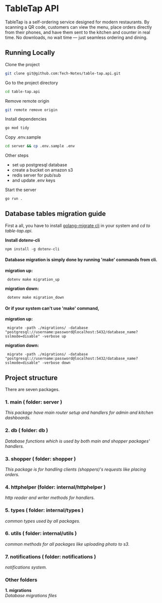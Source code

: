 # TableTap API

TableTap is a self-ordering service designed for modern restaurants. By scanning a QR code, customers can view the menu, place orders directly from their phones, and have them sent to the kitchen and counter in real time. No downloads, no wait time — just seamless ordering and dining.

## Running Locally

Clone the project

```bash
git clone git@github.com:Tech-Notes/table-tap.api.git
```

Go to the project directory

```bash
cd table-tap.api
```

Remove remote origin

```bash
git remote remove origin
```

Install dependencies

```bash
go mod tidy
```

Copy .env.sample

```bash
cd server && cp .env.sample .env
```

Other steps
   - set up postgresql database
   - create a bucket on amazon s3
   - redis server for pub/sub
   - and update .env keys

Start the server

```bash
go run .
```

## Database tables migration guide
   First a all, you have to install [golang-migrate cli](https://github.com/golang-migrate/migrate/tree/master/cmd/migrate) in your system and *cd to table-tap.api*.

 **Install dotenv-cli**

    npm install -g dotenv-cli

#### Database migration is simply done by running **'make'** commands from cli.

 **migration up:**
     
     dotenv make migration_up 

 **migration down:**
 
     dotenv make migration_down

#### Or if your system can't use **'make'** command,

 **migration up:**
 
     migrate -path ./migrations/ -database "postgresql://username:password@localhost:5432/database_name?sslmode=disable" -verbose up

 **migration down:**
 
     migrate -path ./migrations/ -database "postgresql://username:password@localhost:5432/database_name?sslmode=disable" -verbose down

 
## Project structure

There are seven packages.

   ### 1. main ( folder:  server )
   *This package have main router setup and handlers for admin and kitchen dashboards.* 
     
   ### 2. db ( folder: db )
   *Database functions which is used by both main and shopper packages' handlers.*
     
   ### 3. shopper ( folder: shopper )
   *This package is for handling clients (shoppers)'s requests like placing orders.*
   
   ### 4. httphelper (folder: internal/httphelper )
   *http reader and writer methods for handlers.*

   ### 5. types ( folder: internal/types )
   *common types used by all packages.*
   
   ### 6. utils ( folder: internal/utils )
   *common methods for all packages like uploading photo to s3.*

   ### 7. notifications ( folder: notifications )
   *notifications system.*

### Other folders

   **1. migrations** <br>
   *Database migrations files*
      
     
